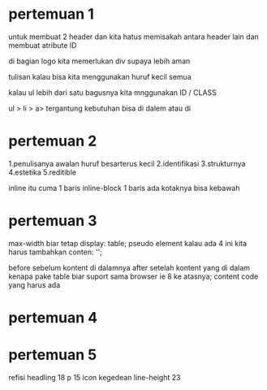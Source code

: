 # pertemuan 1
untuk membuat 2 header dan kita hatus memisakah antara header lain dan membuat atribute ID

di bagian logo kita memerlukan div supaya lebih aman

tulisan kalau bisa kita menggunakan huruf kecil semua

kalau ul lebih dari satu bagusnya kita mnggunakan ID / CLASS

ul > li > a> tergantung kebutuhan bisa di dalem atau di 

# pertemuan 2
1.penulisanya awalan huruf besarterus kecil
2.identifikasi
3.strukturnya
4.estetika
5.reditible

inline itu cuma 1 baris
inline-block 1 baris ada kotaknya bisa kebawah

# pertemuan 3
max-width biar tetap
display: table;
pseudo element kalau ada 4 ini kita harus tambahkan conten: '';

before sebelum kontent di dalamnya
after setelah kontent yang di dalam 
kenapa pake table biar suport sama browser ie 8 ke atasnya;
content code yang harus ada

# pertemuan 4

# pertemuan 5
refisi
headling 18
p 15
icon kegedean
line-height 23